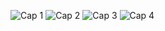 ![Cap 1](assets/cap_1.jpg)
![Cap 2](assets/cap_2.jpg)
![Cap 3](assets/cap_3.jpg)
![Cap 4](assets/cap_4.jpg)